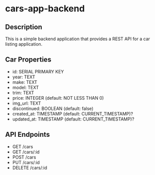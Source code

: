 # cars-app-backend

## Description

This is a simple backend application that provides a REST API for a car listing application.

## Car Properties

- id: SERIAL PRIMARY KEY
- year: TEXT
- make: TEXT
- model: TEXT
- trim: TEXT
- price: INTEGER (default: NOT LESS THAN 0) 
- img_url: TEXT
- discontinued: BOOLEAN (default: false)
- created_at: TIMESTAMP (default: CURRENT_TIMESTAMP)?
- updated_at: TIMESTAMP (default: CURRENT_TIMESTAMP)?

## API Endpoints

- GET /cars
- GET /cars/:id
- POST /cars
- PUT /cars/:id
- DELETE /cars/:id
